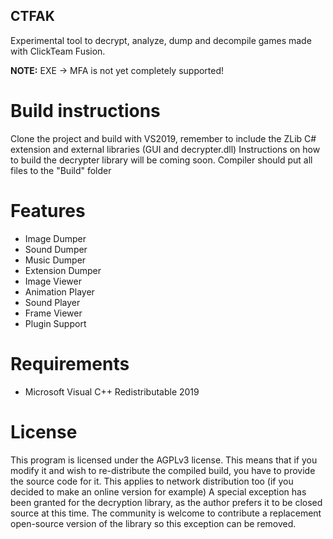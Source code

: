 ## CTFAK

Experimental tool to decrypt, analyze, dump and decompile games made with ClickTeam Fusion.

**NOTE:** EXE -> MFA is not yet completely supported!

# Build instructions

Clone the project and build with VS2019, remember to include the ZLib C# extension and external libraries (GUI and decrypter.dll)
Instructions on how to build the decrypter library will be coming soon. Compiler should put all files to the "Build" folder

# Features

* Image Dumper<br/>
* Sound Dumper<br/>
* Music Dumper<br/>
* Extension Dumper<br/>
* Image Viewer<br/>
* Animation Player<br/>
* Sound Player<br/>
* Frame Viewer<br/>
* Plugin Support

# Requirements

* Microsoft Visual C++ Redistributable 2019


# License

This program is licensed under the AGPLv3 license. This means that if you modify it and wish to re-distribute the compiled build, you have to provide the source code for it. This applies to network distribution too (if you decided to make an online version for example)
A special exception has been granted for the decryption library, as the author prefers it to be closed source at this time. The community is welcome to contribute a replacement open-source version of the library so this exception can be removed.
